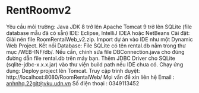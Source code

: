# RentRoomv2
Yêu cầu môi trường:
Java JDK 8 trở lên
Apache Tomcat 9 trở lên
SQLite (file database mẫu đã có sẵn)
IDE: Eclipse, IntelliJ IDEA hoặc NetBeans
Cài đặt:
Giải nén file RoomRentalWeb_v2.zip.
Import dự án vào IDE như một Dynamic Web Project.
Kết nối Database:
File SQLite có tên rental.db nằm trong thư mục /WEB-INF/db/.
Nếu cần, chỉnh sửa file DBConnection.java cho đúng đường dẫn file rental.db trên máy bạn.
Thêm JDBC Driver cho SQLite (sqlite-jdbc-x.x.x.jar) vào thư viện build path nếu IDE chưa có.
Chạy ứng dụng:
Deploy project lên Tomcat.
Truy cập trình duyệt: http://localhost:8080/RoomRentalWeb/
Mọi vấn đề xin liên hệ Email : anhnhq.22git@vku.udn.vn 
Số điện thoại : 0349113452
